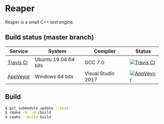 # Reaper

Reaper is a small C++ test engine.

## Build status (master branch)

| Service | System | Compiler | Status |
| ------- | ------ | -------- | ------ |
| [Travis CI](https://travis-ci.org/Ryp/reaper)| Ubuntu 19.04 64 bits | GCC 7.0 | [![Travis CI](https://travis-ci.org/Ryp/reaper.svg?branch=master)](https://travis-ci.org/Ryp/reaper)
| [AppVeyor](https://ci.appveyor.com/project/Ryp/reaper)| Windows 64 bits | Visual Studio 2017 | [![AppVeyor](https://ci.appveyor.com/api/projects/status/hfvvd697p8c6m2or/branch/master?svg=true)](https://ci.appveyor.com/project/Ryp/reaper)

## Build

```sh
$ git submodule update --init
$ cmake -H. -B./build
$ cmake --build build
```
